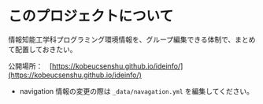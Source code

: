
# このプロジェクトについて

情報知能工学科プログラミング環境情報を、グループ編集できる体制で、まとめて配置しておきたい。

公開場所：　[https://kobeucsenshu.github.io/ideinfo/](https://kobeucsenshu.github.io/ideinfo/)

* navigation 情報の変更の際は `_data/navagation.yml` を編集してください。

